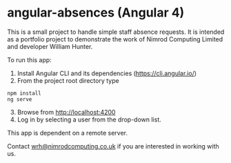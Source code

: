 # angular-absences (Angular 4)

This is a small project to handle simple staff absence requests.  It is intended as a portfolio project to demonstrate the work of Nimrod Computing Limited and developer William Hunter.

To run this app:

1. Install Angular CLI and its dependencies (https://cli.angular.io/)
2. From the project root directory type
````
npm install
ng serve
````
3. Browse from <http://localhost:4200>
4. Log in by selecting a user from the drop-down list.

This app is dependent on a remote server.

Contact [wrh@nimrodcomputing.co.uk](mailto:wrh@nimrodcomputing.co.uk) if you are interested in working with us.
